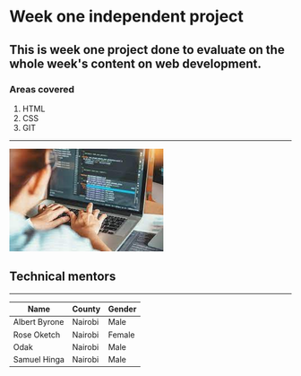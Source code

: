 # Week one independent project

This is week one project done to evaluate on the whole week's content on web development.
---
### Areas covered
1. HTML
2. CSS
3. GIT

---
![cod](img/cod.jpeg)

## Technical mentors
---
|Name | County | Gender|
| ----------- | ----------- |----------|
| Albert Byrone | Nairobi | Male  |
| Rose Oketch  | Nairobi  | Female|
| Odak| Nairobi  | Male  |
| Samuel Hinga| Nairobi| Male  |

